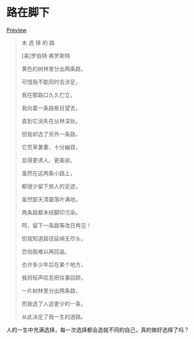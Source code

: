 # 路在脚下

<a href="http://www.whezh.com/choose-your-life" target="_blank" alt="Preview">Preview</a>

> 未 选 择 的 路 
>
> [美]罗伯特·弗罗斯特
>
> 黄色的树林里分出两条路，
>
> 可惜我不能同时去涉足， 
>
> 我在那路口久久伫立， 
>
> 我向着一条路极目望去， 
>
> 直到它消失在丛林深处。 
>
> 但我却选了另外一条路， 
>
> 它荒草萋萋，十分幽寂，
>
> 显得更诱人、更美丽， 
>
> 虽然在这两条小路上， 
>
> 都很少留下旅人的足迹，
>
> 虽然那天清晨落叶满地，
>
> 两条路都未经脚印污染。
>
> 呵，留下一条路等改日再见！ 
>
> 但我知道路径延绵无尽头，
>
> 恐怕我难以再回返。 
>
> 也许多少年后在某个地方， 
>
> 我将轻声叹息把往事回顾， 
>
> 一片树林里分出两条路， 
>
> 而我选了人迹更少的一条， 
>
> 从此决定了我一生的道路。
>

人的一生中充满选择，每一次选择都会造就不同的自己，真的做好选择了吗？
